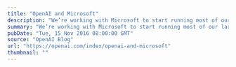```yaml
---
title: "OpenAI and Microsoft"
description: "We’re working with Microsoft to start running most of our large-scale experiments on Azure."
summary: "We’re working with Microsoft to start running most of our large-scale experiments on Azure."
pubDate: "Tue, 15 Nov 2016 08:00:00 GMT"
source: "OpenAI Blog"
url: "https://openai.com/index/openai-and-microsoft"
thumbnail: ""
---
```


